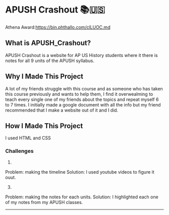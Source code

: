 # APUSH Crashout 📚🇺🇸
Athena Award:https://bin.phthallo.com/clLUOC.md

## What is APUSH_Crashout?
APUSH Crashout is a website for AP US History students where it there is notes for all 9 units of the APUSH syllabus.

## Why I Made This Project
A lot of my friends struggle with this course and as someone who has taken this course previously and wants to help them, I find it overwealming to teach every single one of my friends about the topics and repeat myself 6 to 7 times. I initially made a google document with all the info but my friend recommended that I make a website out of it and I did.

## How I Made This Project
I used HTML and CSS

### Challenges
1)
Problem: making the timeline
Solution: I used youtube videos to figure it ouut. 

3)
Problem: making the notes for each units.
Solution: I highlighted each one of my notes from my APUSH classes.



---

